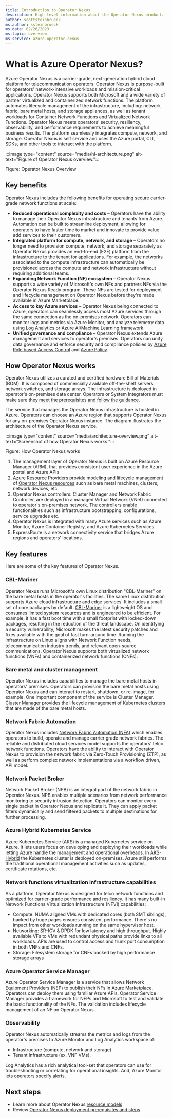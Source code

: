 ```yaml
---
title: Introduction to Operator Nexus 
description: High level information about the Operator Nexus product.
author: scottsteinbrueck
ms.author: ssteinbrueck
ms.date: 02/26/2023
ms.topic: overview
ms.service: azure-operator-nexus
---
```


# What is Azure Operator Nexus?

Azure Operator Nexus is a carrier-grade, next-generation hybrid cloud platform for telecommunication operators.
Operator Nexus is purpose-built for operators' network-intensive workloads and mission-critical applications.
Operator Nexus supports both Microsoft and a wide variety of partner virtualized and containerized network functions.
The platform automates lifecycle management of the infrastructure, including: network fabric, bare metal hosts, and storage appliances, as well as tenant workloads for Container Network Functions and Virtualized Network Functions.
Operator Nexus meets operators' security, resiliency, observability, and performance requirements to achieve meaningful business results.
The platform seamlessly integrates compute, network, and storage.
Operator Nexus is self service and uses the Azure portal, CLI, SDKs, and other tools to interact with the platform. 

<!--- IMG ![Operator Nexus HL overview diagram](Docs/media/hl-architecture.png) IMG --->
:::image type="content" source="media/hl-architecture.png" alt-text="Figure of Operator Nexus overview.":::

Figure: Operator Nexus Overview

## Key benefits

Operator Nexus includes the following benefits for operating secure carrier-grade network functions at scale:

* **Reduced operational complexity and costs** – Operators have the ability to manage their Operator Nexus infrastructure and tenants from Azure. Automation can be built to streamline deployment, allowing for operators to have faster time to market and innovate to provide value add services to their customers. 
* **Integrated platform for compute, network, and storage** – Operators no longer need to provision compute, network, and storage separately as Operator Nexus provides an end-to-end (E2E) platform from the infrastructure to the tenant for applications.
For example, the networks associated to the compute infrastructure can automatically be provisioned across the compute and network infrastructure without requiring additional teams. 
* **Expanding Network Function (NF) ecosystem** – Operator Nexus supports a wide variety of Microsoft's own NFs and partners NFs via the Operator Nexus Ready program. 
These NFs are tested for deployment and lifecycle management on Operator Nexus before they're made available in Azure Marketplace.
* **Access to key Azure services** – Operator Nexus being connected to Azure, operators can seamlessly access most Azure services through the same connection as the on-premises network.
Operators can monitor logs and metrics via Azure Monitor, and analyze telemetry data using Log Analytics or Azure AI/Machine Learning framework.
* **Unified governance and compliance** – Operator Nexus extends Azure management and services to operator's premises.
Operators can unify data governance and enforce security and compliance policies by [Azure Role based Access Control](../role-based-access-control/overview.md) and [Azure Policy](../governance/policy/overview.md).

## How Operator Nexus works

Operator Nexus utilizes a curated and certified hardware Bill of Materials (BOM). It is composed of commercially available off-the-shelf servers, network switches, and storage arrays. The infrastructure is deployed in operator's on-premises data center. Operators or System Integrators must make sure they [meet the prerequisites and follow the guidance](./howto-azure-operator-nexus-prerequisites.md). 

The service that manages the Operator Nexus infrastructure is hosted in Azure. Operators can choose an Azure region that supports Operator Nexus for any on-premises Operator Nexus instance.  The diagram illustrates the architecture of the Operator Nexus service.

<!--- IMG ![How Operator Nexus works diagram](Docs/media/architecture-overview.png) IMG --->
:::image type="content" source="media/architecture-overview.png" alt-text="Screenshot of how Operator Nexus works.":::

Figure: How Operator Nexus works

1. The management layer of Operator Nexus is built on Azure Resource Manager (ARM), that provides consistent user experience in the Azure portal and Azure APIs
2. Azure Resource Providers provide modeling and lifecycle management of [Operator Nexus resources](./concepts-resource-types.md) such as bare metal machines, clusters, network devices, etc.
3. Operator Nexus controllers: Cluster Manager and Network Fabric Controller, are deployed in a managed Virtual Network (VNet) connected to operator's on-premises network. The controllers enable functionalities such as infrastructure bootstrapping, configurations, service upgrades etc.
4. Operator Nexus is integrated with many Azure services such as Azure Monitor, Azure Container Registry, and Azure Kubernetes Services.
6. ExpressRoute is a network connectivity service that bridges Azure regions and operators' locations.

## Key features

Here are some of the key features of Operator Nexus.

### CBL-Mariner

Operator Nexus runs Microsoft's own Linux distribution "CBL-Mariner" on the bare metal hosts in the operator's facilities.
The same Linux distribution supports Azure cloud infrastructure and edge services.
It includes a small set of core packages by default. 
[CBL-Mariner](https://microsoft.github.io/CBL-Mariner/docs/) is a lightweight OS and consumes limited system resources and is engineered to be efficient.
For example, it has a fast boot time with a small footprint with locked-down packages, resulting in the reduction of the threat landscape.
On identifying a security vulnerability, Microsoft makes the latest security patches and fixes available with the goal of fast turn-around time. Running the infrastructure on Linux aligns with Network Function needs, telecommunication industry trends, and relevant open-source communications. Operator Nexus supports both virtualized network functions (VNFs) and containerized network functions (CNFs).

### Bare metal and cluster management

Operator Nexus includes capabilities to manage the bare metal hosts in operators' premises.
Operators can provision the bare metal hosts using Operator Nexus and can interact to restart, shutdown, or re-image, for example. 
One important component of the service is Cluster Manager.
[Cluster Manager](./howto-cluster-manager.md) provides the lifecycle management of Kubernetes clusters that are made of the bare metal hosts.  

### Network Fabric Automation

Operator Nexus includes [Network Fabric Automation (NFA)](./howto-configure-network-fabric-controller.md) which enables operators to build, operate and manage carrier grade network fabrics. The reliable and distributed cloud services model supports the operators' telco network functions. Operators have the ability to interact with Operator Nexus to provision the network fabric via Zero-Touch Provisioning (ZTP), as well as perform complex network implementations via a workflow driven, API model. 

### Network Packet Broker

Network Packet Broker (NPB) is an integral part of the network fabric in Operator Nexus. NPB enables multiple scenarios from network performance monitoring to security intrusion detection. Operators can monitor every single packet in Operator Nexus and replicate it. They can apply packet filters dynamically and send filtered packets to multiple destinations for further processing.

### Azure Hybrid Kubernetes Service

Azure Kubernetes Service (AKS) is a managed Kubernetes service on Azure. It lets users focus on developing and deploying their workloads while letting Azure handle the management and operational overheads. In [AKS-Hybrid](/azure/aks/hybrid/) the Kubernetes cluster is deployed on-premises. Azure still performs the traditional operational management activities such as updates, certificate rotations, etc.

### Network functions virtualization infrastructure capabilities

As a platform, Operator Nexus is designed for telco network functions and optimized for carrier-grade performance and resiliency. It has many built-in Network Functions Virtualization Infrastructure (NFVI) capabilities:

* Compute: NUMA aligned VMs with dedicated cores (both SMT siblings), backed by huge pages ensures consistent performance. There's no impact from other workloads running on the same hypervisor host.
* Networking: SR-IOV & DPDK for low latency and high throughput. Highly available VFs to VMs with redundant physical paths provide links to all workloads. APIs are used to control access and trunk port consumption in both VNFs and CNFs.
* Storage: Filesystem storage for CNFs backed by high performance storage arrays

### Azure Operator Service Manager

Azure Operator Service Manager is a service that allows Network Equipment Providers (NEP) to publish their NFs in Azure Marketplace. Operators can deploy them using familiar Azure APIs. Operator Service Manager provides a framework for NEPs and Microsoft to test and validate the basic functionality of the NFs. The validation includes lifecycle management of an NF on Operator Nexus.

### Observability

Operator Nexus automatically streams the metrics and logs from the operator's premises to Azure Monitor and Log Analytics workspace of:

* Infrastructure (compute, network and storage)
* Tenant Infrastructure (ex. VNF VMs).

Log Analytics has a rich analytical tool-set that operators can use for troubleshooting or correlating for operational insights. And, Azure Monitor lets operators specify alerts.

## Next steps

* Learn more about Operator Nexus [resource models](./concepts-resource-types.md)
* Review [Operator Nexus deployment prerequisites and steps](./howto-azure-operator-nexus-prerequisites.md)